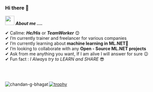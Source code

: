 ### Hi there 👋

<!--
**chandan-g-bhagat/chandan-g-bhagat** is a ✨ _special_ ✨ repository because its `README.md` (this file) appears on your GitHub profile.

Here are some ideas to get you started:

- 🔭 I’m currently working on ...
- 🌱 I’m currently learning ...
- 👯 I’m looking to collaborate on ...
- 🤔 I’m looking for help with ...
- 💬 Ask me about ...
- 📫 How to reach me: ...
- 😄 Pronouns: ...
- ⚡ Fun fact: ...
-->
<img src="https://media.giphy.com/media/iY8CRBdQXODJSCERIr/giphy.gif" width="30px">&nbsp;***About me ....***

✔ Callme: ***He/His*** or ***TeamWorker*** 😊 <br>
✔ I’m currently trainer and freelancer for various companies<br>
✔ I’m currently learning about **machine learning in ML.NET**🥰<br>
✔ I’m looking to collaborate with any **Open - Source ML.NET projects**<br>
✔ Ask from me anything you want, If I am alive I will answer for sure 😉<br>
✔ Fun fact : *I Always try to LEARN and SHARE* 😎<br><br><br><br>

<p><img align="left" src="https://github-readme-stats.vercel.app/api/top-langs?username=chandan-g-bhagat&show_icons=true&locale=en&layout=compact&theme=chartreuse-dark" alt="chandan-g-bhagat" />  </p>      
  

[![trophy](https://github-profile-trophy.vercel.app/?username=chandan-g-bhagat&theme=juicyfresh&no-bg=true)](https://github.com/chandan-g-bhagat/github-profile-trophy)

